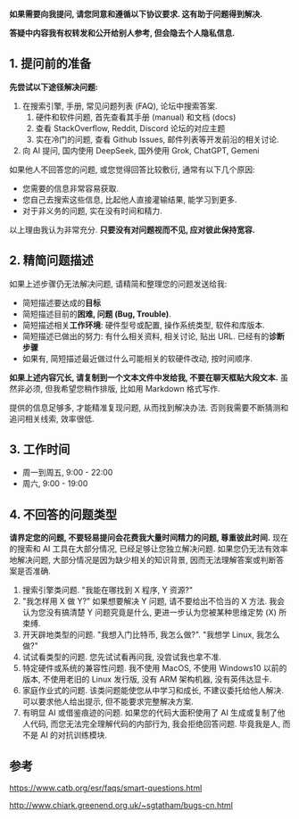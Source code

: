 **如果需要向我提问, 请您同意和遵循以下协议要求. 这有助于问题得到解决.**

**答疑中内容我有权转发和公开给别人参考, 但会隐去个人隐私信息.**

## 1. 提问前的准备

**先尝试以下途径解决问题:**
1. 在搜索引擎, 手册, 常见问题列表 (FAQ), 论坛中搜索答案.
	1. 硬件和软件问题, 首先查看其手册 (manual) 和文档 (docs)
	2. 查看 StackOverflow, Reddit, Discord 论坛的对应主题
	3. 实在冷门的问题, 查看 Github Issues, 邮件列表等开发前沿的相关讨论.
2. 向 AI 提问, 国内使用 DeepSeek, 国外使用 Grok, ChatGPT, Gemeni 

如果他人不回答您的问题, 或您觉得回答比较敷衍, 通常有以下几个原因:
- 您需要的信息非常容易获取.
- 您自己去搜索这些信息, 比起他人直接灌输结果, 能学习到更多.
- 对于非义务的问题, 实在没有时间和精力. 

以上理由我认为非常充分. **只要没有对问题视而不见, 应对彼此保持宽容.**

## 2. 精简问题描述

如果上述步骤仍无法解决问题, 请精简和整理您的问题发送给我:
- 简短描述要达成的**目标**
- 简短描述目前的**困难, 问题 (Bug, Trouble)**. 
- 简短描述相关**工作环境**: 硬件型号或配置, 操作系统类型, 软件和库版本.
- 简短描述已做出的努力: 有什么相关资料, 相关讨论, 贴出 URL. 已经有的**诊断步骤**
- 如果有, 简短描述最近做过什么可能相关的软硬件改动, 按时间顺序.

**如果上述内容冗长, 请复制到一个文本文件中发给我, 不要在聊天框贴大段文本.** 虽然非必须, 但我希望您稍作排版, 比如用 Markdown 格式写作.

提供的信息足够多, 才能精准复现问题, 从而找到解决办法. 否则我需要不断猜测和追问相关线索, 效率很低. 

## 3. 工作时间

- 周一到周五, 9:00 - 22:00
- 周六, 9:00 - 19:00

## 4. 不回答的问题类型

**请界定您的问题, 不要轻易提问会花费我大量时间精力的问题, 尊重彼此时间.** 现在的搜索和 AI 工具在大部分情况, 已经足够让您独立解决问题. 如果您仍无法有效率地解决问题, 大部分情况是因为缺少相关的知识背景, 因而无法理解答案或判断答案是否准确.

1. 搜索引擎类问题. "我能在哪找到 X 程序, Y 资源?"
2. "我怎样用 X 做 Y?" 如果想要解决 Y 问题, 请不要给出不恰当的 X 方法. 我会认为您没有搞清楚 Y 问题究竟是什么, 更进一步认为您被某种思维定势 (X) 所束缚. 
3. 开天辟地类型的问题. "我想入门比特币, 我怎么做?". "我想学 Linux, 我怎么做?"
4. 试试看类型的问题. 您先试试看再问我, 没尝试我也拿不准.
5. 特定硬件或系统的兼容性问题. 我不使用 MacOS, 不使用 Windows10 以前的版本, 不使用老旧的 Linux 发行版, 没有 ARM 架构机器, 没有英伟达显卡.
6. 家庭作业式的问题. 该类问题能使您从中学习和成长, 不建议委托给他人解决. 可以要求他人给出提示, 但不能要求完整解决方案.
7. 有明显 AI 或借鉴痕迹的问题. 如果您的代码大面积使用了 AI 生成或复制了他人代码, 而您无法完全理解代码的内部行为, 我会拒绝回答问题. 毕竟我是人, 而不是 AI 的对抗训练模块.


## 参考

https://www.catb.org/esr/faqs/smart-questions.html

http://www.chiark.greenend.org.uk/~sgtatham/bugs-cn.html
